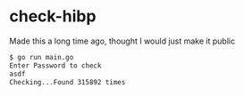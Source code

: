 # check-hibp
Made this a long time ago, thought I would just make it public


```bash
$ go run main.go
Enter Password to check
asdf
Checking...Found 315892 times
```
